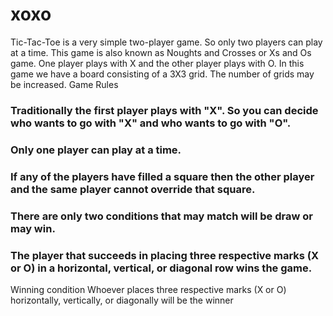 # xoxo
Tic-Tac-Toe is a very simple two-player game. So only two players can play at a time. This game is also known as Noughts and Crosses or Xs and Os game. One player plays with X and the other player plays with O. In this game we have a board consisting of a 3X3 grid. The number of grids may be increased.
 Game Rules 
### Traditionally the first player plays with "X". So you can decide who wants to go with "X" and who wants to go with "O".
### Only one player can play at a time.
### If any of the players have filled a square then the other player and the same player cannot override that square.
### There are only two conditions that may match will be draw or may win.
### The player that succeeds in placing three respective marks (X or O) in a horizontal, vertical, or diagonal row wins the game.
Winning condition
Whoever places three respective marks (X or O) horizontally, vertically, or diagonally will be the winner
